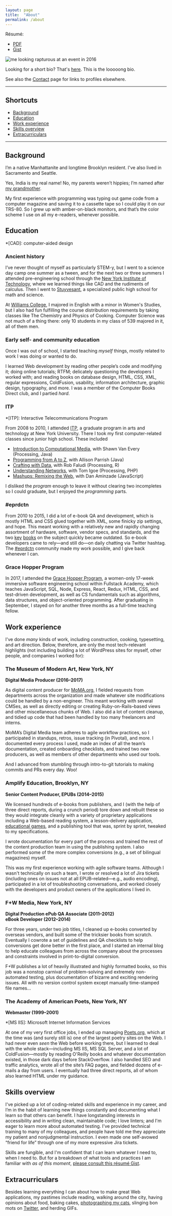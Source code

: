 ```yaml
---
layout: page
title:  "About"
permalink: /about
---
```


Résumé:

- [PDF](/assets/India_Amos_resume.pdf)
- [Gist](https://gist.github.com/indiamos/351b64b955ae69ce777bbca809c157ee)

![me looking rapturous at an event in 2016](/assets/2016_profile.jpg "Photo: Stewart Cauley")

Looking for a short bio? That's [here](/ "short bio, on the home page"). This is the looooong bio.

See also the [Contact](/contact.html) page for links to profiles elsewhere.

----------

## Shortcuts

- [Background](#background)
- [Education](#education)
- [Work experience](#work-experience)
- [Skills overview](#skills-overview)
- [Extracurriculars](#extracurriculars)

----------

## Background

I’m a native Manhattanite and longtime Brooklyn resident. I've also lived in Sacramento and Seattle.

Yes, India is my real name! No, my parents weren’t hippies; I’m named after [my grandmother](https://twitter.com/indiamos/status/701623710692851713).

My first experience with programming was typing out game code from a computer magazine and saving it to a cassette tape so I could play it on our TRS-80. So I grew up with amber-on-black monitors, and that’s the color scheme I use on all my e-readers, whenever possible.

## Education

*[CAD]: computer-aided design

### Ancient history

I’ve never thought of myself as particularly STEM-y, but I went to a science day camp one summer as a tween, and for the next two or three summers I attended pre-engineering school through the [New York Institute of Technology](https://www.nyit.edu/), where we learned things like CAD and the rudiments of calculus. Then I went to [Stuyvesant](http://stuy.enschool.org/), a specialized public high school for math and science.

At [Williams College](https://www.williams.edu/), I majored in English with a minor in Women's Studies, but I also had fun fulfilling the course distribution requirements by taking classes like The Chemistry and Physics of Cooking. Computer Science was not much of a thing there: only 10 students in my class of 539 majored in it, all of them men.

### Early self- and community education

Once I was out of school, I started teaching _myself_ things, mostly related to work I was doing or wanted to do.

I learned Web development by reading other people’s code and modifying it; doing online tutorials; RTFM; delicately questioning the developers I worked with; and reading books on database design, HTML, CSS, XML, regular expressions, ColdFusion, usability, information architecture, graphic design, typography, and more. I was a member of the Computer Books Direct club, and I partied _hard_.

### ITP

*[ITP]: Interactive Telecommunications Program

From 2008 to 2010, I attended [ITP](https://tisch.nyu.edu/itp), a graduate program in arts and technology at New York University. There I took my first computer-related classes since junior high school. These included

- [Introduction to Computational Media](http://itp.nyu.edu/varwiki/Syllabus/ICM-All-F08), with Shawn Van Every (Processing, Java)
- [Programming from A to Z](http://a2z.decontextualize.com/), with Allison Parrish (Java)
- [Crafting with Data](http://www.faludi.com/teaching/crafting-with-data/), with Rob Faludi (Processing, R)
- [Understanding Networks](http://itp.nyu.edu/archive/understandingnetworks-fall2013/ "a later version of the Understanding Networks syllabus"), with Tom Igoe (Processing, PHP)
- [Mashups: Remixing the Web](http://www.webremix.org/), with Dan Aminzade (JavaScript)

I disliked the _program_ enough to leave it without clearing two incompletes so I could graduate, but I enjoyed the _programming_ parts.

### #eprdctn

From 2010 to 2015, I did a lot of e-book QA and development, which is mostly HTML and CSS glued together with XML, some finicky zip settings, and hope. This meant working with a relatively new and rapidly changing assortment of hardware, software, vendor specs, and standards, and the two [key](http://www.elizabethcastro.com/epub/ "EPUB Straight to the Point, by Liz Castro") [books](http://kindleformatting.com/book/ "Kindle Formatting, by Joshua Tallent") on the subject quickly became outdated. So e-book developers came to rely—and still do—on daily chatting via Twitter hashtag. The [#eprdctn](https://twitter.com/hashtag/eprdctn?src=hash) community made my work possible, and I give back whenever I can.

### Grace Hopper Program

In 2017, I attended the [Grace Hopper Program](https://www.gracehopper.com/), a women-only 17-week immersive software engineering school within Fullstack Academy, which teaches JavaScript, SQL, Node, Express, React, Redux, HTML, CSS, and test-driven development, as well as CS fundamentals such as algorithms, data structures, and object-oriented programming. After graduating in September, I stayed on for another three months as a full-time teaching fellow.

## Work experience

I've done _many_ kinds of work, including construction, cooking, typesetting, and art direction. Below, therefore, are only the most tech-relevant highlights (not including building a lot of WordPress sites for myself, other people, and companies I worked for):

### The Museum of Modern Art, New York, NY

**Digital Media Producer (2016–2017)**

As digital content producer for [MoMA.org](https://www.moma.org/), I fielded requests from departments across the organization and made whatever site modifications could be handled by a non-engineer. This meant working with several CMSes, as well as directly editing or creating Ruby-on-Rails–based views and other miscellaneous chunks of Web. I also did a lot of content cleanup, and tidied up code that had been handled by too many freelancers and interns.

MoMA’s Digital Media team adheres to agile workflow practices, so I participated in standups, retros, issue tracking (in Pivotal), and more. I documented every process I used, made an index of all the team’s documentation, created onboarding checklists, and trained two new producers, as well as members of other departments who used our tools.

And I advanced from stumbling through intro-to-git tutorials to making commits and PRs every day. Woo!

### Amplify Education, Brooklyn, NY

**Senior Content Producer, EPUBs (2014–2015)**

We licensed hundreds of e-books from publishers, and I (with the help of three direct reports, during a crunch period) tore down and rebuilt these so they would integrate cleanly with a variety of proprietary applications including a Web-based reading system, a lesson-delivery application, [educational games](https://www.amplify.com/games/ela), and a publishing tool that was, sprint by sprint, tweaked to my specifications.

I wrote documentation for every part of the process and trained the rest of the content production team in using the publishing system. I also performed some of the more complex conversions (e.g., a set of bilingual magazines) myself.

This was my first experience working with agile software teams. Although I wasn't technically on such a team, I wrote or resolved a lot of Jira tickets (including ones on issues not at all EPUB–related—e.g., audio encoding), participated in a lot of troubleshooting conversations, and worked closely with the developers and product owners of the applications I lived in.

### F+W Media, New York, NY

**Digital Production ePub QA Associate (2011–2012)**  
**eBook Developer (2012–2014)**

For three years, under two job titles, I cleaned up e-books converted by overseas vendors, and built some of the tricksier books from scratch. Eventually I cowrote a set of guidelines and QA checklists to help conversions get done better in the first place, and I started an internal blog to help educate colleagues from across the company about the processes and constraints involved in print-to-digital conversion.

F+W publishes a lot of heavily illustrated and highly formatted books, so this job was a nonstop carnival of problem-solving and extremely non-automated testing, plus documentation of bizarre and exciting rendering issues. All with no version control system except manually time-stamped file names…

### The Academy of American Poets, New York, NY

**Webmaster (1999–2001)**

*[MS IIS]: Microsoft Internet Information Services

At one of my very first office jobs, I ended up managing [Poets.org](http://www.poets.org/), which at the time was (and surely still is) one of the largest poetry sites on the Web. I had never even _seen_ the Web before working there, but I learned to deal with the whole stack—including MS IIS, MS SQL Server, and a lot of ColdFusion—mostly by reading O'Reilly books and whatever documentation existed, in those dark days before StackOverflow. I also handled SEO and traffic analytics, wrote all of the site’s FAQ pages, and fielded dozens of e-mails a day from users. I eventually had three direct reports, all of whom also learned HTML under my guidance.

## Skills overview

I've picked up a lot of coding-related skills and experience in my career, and I’m in the habit of learning new things constantly and documenting what I learn so that others can benefit. I have longstanding interests in accessibility and in writing clean, maintainable code; I love linters; and I'm eager to learn more about automated testing. I've provided technical training to many of my colleagues, and people have told me they appreciate my patient and nonjudgmental instruction. I even made one self-avowed “friend for life” through one of my more expressive Jira tickets.

Skills are fungible, and I'm confident that I can learn whatever I need to, when I need to. But for a breakdown of what tools and practices I am familiar with _as of this moment_, [please consult this résumé Gist](https://gist.github.com/indiamos/351b64b955ae69ce777bbca809c157ee#skills--tools-used).


## Extracurriculars

Besides learning everything I can about how to make great Web applications, my pastimes include reading, walking around the city, having opinions about food, baking cakes, [photographing my cats](https://www.flickr.com/photos/iamos/), slinging bon mots on [Twitter](https://twitter.com/indiamos/with_replies), and herding GIFs.

